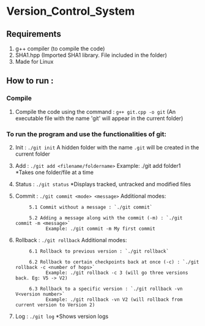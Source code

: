 # Version_Control_System

## Requirements
1. g++ compiler (to compile the code)
2. SHA1.hpp (Imported SHA1 library. File included in the folder)
3. Made for Linux


## How to run : 

### Compile
1. Compile the code using the command : `g++ git.cpp -o git`
   (An executable file with the name 'git' will appear in the current folder)

### To run the program and use the functionalities of git:
2. Init : `./git init` 
    A hidden folder with the name `.git` will be created in the current folder
	
3. Add : `./git add <filename/foldername>`
		Example: ./git add folder1
		*Takes one folder/file at a time
	
4. Status : `./git status`
		*Displays tracked, untracked and modified files
	
5. Commit : `./git commit <mode> <message>`
		Additional modes:
			
			5.1 Commit without a message : `./git commit`
			
			5.2 Adding a message along with the commit (-m) : `./git commit -m <message>`
			      Example: ./git commit -m My first commit
	
6. Rollback : `./git rollback`
		Additional modes:
			
			6.1 Rollback to previous version : `./git rollback`
			
			6.2 Rollback to certain checkpoints back at once (-c) : `./git rollback -c <number of hops>`
			      Example: ./git rollback -c 3 (will go three versions back. Eg: V5 -> V2)
			
			6.3 Rollback to a specific version : `./git rollback -vn V<version number>`
			      Example: ./git rollback -vn V2 (will rollback from current version to Version 2)
			
7. Log : `./git log`
		*Shows version logs
	       
	
